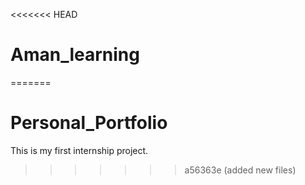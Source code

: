 <<<<<<< HEAD
# Aman_learning
=======
# Personal_Portfolio
This is my first internship project.
>>>>>>> a56363e (added new files)
